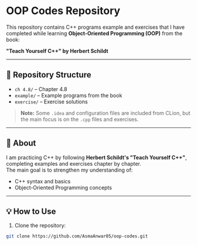 # OOP Codes Repository

This repository contains C++ programs example and exercises that I have completed while learning **Object-Oriented Programming (OOP)** from the book:

**"Teach Yourself C++" by Herbert Schildt**

---

## 📂 Repository Structure

- `ch 4.8/` – Chapter 4.8  
- `example/` – Example programs from the book  
- `exercise/` – Exercise solutions

> **Note:** Some `.idea` and configuration files are included from CLion, but the main focus is on the `.cpp` files and exercises.

---

## 📝 About

I am practicing C++ by following **Herbert Schildt's "Teach Yourself C++"**, completing examples and exercises chapter by chapter.  
The main goal is to strengthen my understanding of:

- C++ syntax and basics  
- Object-Oriented Programming concepts  

---

## 💡 How to Use

1. Clone the repository:
```bash
git clone https://github.com/AsmaAnwar05/oop-codes.git
